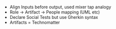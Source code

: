 ﻿- Align Inputs before output, used mixer tap analogy
- Role -> Artifact -> People mapping (UML etc)
- Declare Social Tests but use Gherkin syntax
- Artifacts = Technomatter